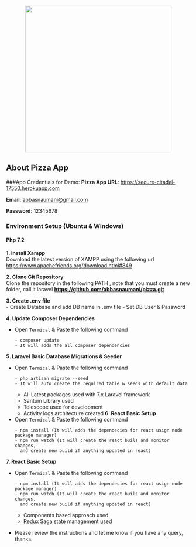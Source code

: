 <p align="center"><img src="https://res.cloudinary.com/dtfbvvkyp/image/upload/v1566331377/laravel-logolockup-cmyk-red.svg" width="400"></p>

## About Pizza App
###App Credentials for Demo:
**Pizza App URL**: https://secure-citadel-17550.herokuapp.com

**Email**: abbasnaumani@gmail.com

**Password**: 12345678
### Environment Setup (Ubuntu & Windows)

#### Php 7.2
**1. Install Xampp**
\
    Download the latest version of XAMPP using the following url https://www.apachefriends.org/download.html#849

**2. Clone Git Repository**
\
   Clone the repository in the following PATH , note that you must create a new folder, call it laravel **https://github.com/abbasnaumani/pizza.git**

**3. Create .env file**
\
    - Create Database and add DB name in .env file
    - Set DB User & Password
    
**4. Update Composer Dependencies**
- Open `Termical` & Paste the following command
    ```
    - composer update
    - It will adds the all composer dependencies    
    ```

**5. Laravel Basic Database Migrations & Seeder**
- Open `Termical` & Paste the following command
    ```
    - php artisan migrate --seed
    - It will auto create the required table & seeds with default data     
    ```
  - All Latest packages used with 7.x Laravel framework
  - Santum Library used
  - Telescope used for development
  - Activity logs architecture created
**6. React Basic Setup**
- Open `Termical` & Paste the following command
    ```
    - npm install (It will adds the dependecies for react usign node package manager)
    - npm run watch (It will create the react buils and monitor changes,
      and create new build if anything updated in react)     
    ```
**7. React Basic Setup**
- Open `Termical` & Paste the following command
    ```
    - npm install (It will adds the dependecies for react usign node package manager)
    - npm run watch (It will create the react buils and monitor changes,
      and create new build if anything updated in react)     
    ```
    - Components based approach used
    - Redux Saga state management used
    
 - Please review the instructions and let me know if you have any query, thanks. 
